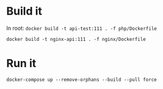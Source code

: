 # Build it

In root:
`docker build -t api-test:111 . -f php/Dockerfile`

`docker build -t nginx-api:111 . -f nginx/Dockerfile`

# Run it

`docker-compose up --remove-orphans --build --pull force`